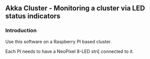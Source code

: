## Akka Cluster - Monitoring a cluster via LED status indicators


### Introduction

Use this software on a Raspberry PI based cluster.

Each PI needs to have a NeoPixel 8-LED stri[ connected to it.
